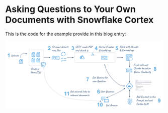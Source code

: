 # Asking Questions to Your Own Documents with Snowflake Cortex

This is the code for the example provide in this blog entry: 

![Flow](Fig1.png)
